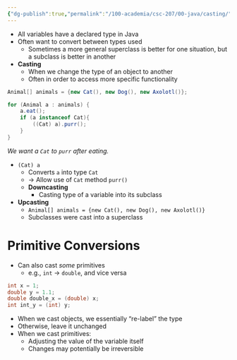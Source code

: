 ```yaml
---
{"dg-publish":true,"permalink":"/100-academia/csc-207/00-java/casting/","tags":["#cs","#java","#lecture","#note","university"],"created":"2024-10-05T21:34:55.158-07:00","updated":"2024-10-05T21:42:30.466-07:00"}
---
```



- All variables have a declared type in Java
- Often want to convert between types used
    - Sometimes a more general superclass is better for one situation, but a subclass is better in another
- **Casting**
    - When we change the type of an object to another
    - Often in order to access more specific functionality

```java
Animal[] animals = {new Cat(), new Dog(), new Axolotl()};

for (Animal a : animals) {
    a.eat();
    if (a instanceof Cat){
        ((Cat) a).purr();
    }
}
```

*We want a `Cat` to `purr` after eating.*

- `(Cat) a`
    - Converts `a` into type `Cat`
    - → Allow use of `Cat` method `purr()`
    - **Downcasting**
        - Casting type of a variable into its subclass
- **Upcasting**
    - `Animal[] animals = {new Cat(), new Dog(), new Axolotl()}`
    - Subclasses were cast into a superclass

# Primitive Conversions

- Can also cast *some* primitives
    - e.g., `int` → `double`, and vice versa

```java
int x = 1;
double y = 1.1;
double double_x = (double) x;
int int_y = (int) y;
```

- When we cast objects, we essentially “re-label” the type
- Otherwise, leave it unchanged
- When we cast primitives:
    - Adjusting the value of the variable itself
    - Changes may potentially be irreversible